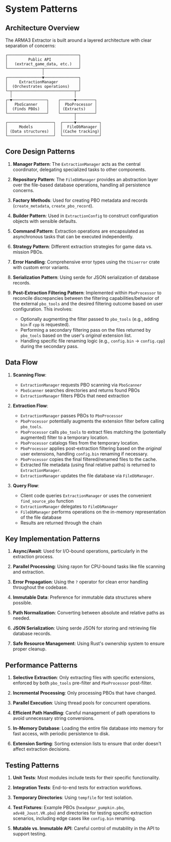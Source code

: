 # System Patterns

## Architecture Overview

The ARMA3 Extractor is built around a layered architecture with clear separation of concerns:

```
┌───────────────────────────────┐
│         Public API            │
│   (extract_game_data, etc.)   │
└───────────────┬───────────────┘
                │
┌───────────────▼───────────────┐
│     ExtractionManager         │
│  (Orchestrates operations)    │
└─┬───────────────────────────┬─┘
  │                           │
┌─▼───────────────┐    ┌──────▼────────┐
│   PboScanner    │    │  PboProcessor │
│  (Finds PBOs)   │    │ (Extracts)    │
└─────────────────┘    └──────┬────────┘
                              │
┌────────────────────┐  ┌─────▼──────────┐
│     Models         │  │  FileDbManager │
│ (Data structures)  │  │(Cache tracking)│
└────────────────────┘  └────────────────┘
```

## Core Design Patterns

1. **Manager Pattern**: The `ExtractionManager` acts as the central coordinator, delegating specialized tasks to other components.

2. **Repository Pattern**: The `FileDbManager` provides an abstraction layer over the file-based database operations, handling all persistence concerns.

3. **Factory Methods**: Used for creating PBO metadata and records (`create_metadata`, `create_pbo_record`).

4. **Builder Pattern**: Used in `ExtractionConfig` to construct configuration objects with sensible defaults.

5. **Command Pattern**: Extraction operations are encapsulated as asynchronous tasks that can be executed independently.

6. **Strategy Pattern**: Different extraction strategies for game data vs. mission PBOs.

7. **Error Handling**: Comprehensive error types using the `thiserror` crate with custom error variants.

8. **Serialization Pattern**: Using serde for JSON serialization of database records.

9. **Post-Extraction Filtering Pattern**: Implemented within `PboProcessor` to reconcile discrepancies between the filtering capabilities/behavior of the external `pbo_tools` and the desired filtering outcome based on user configuration. This involves:
    - Optionally augmenting the filter passed to `pbo_tools` (e.g., adding `bin` if `cpp` is requested).
    - Performing a secondary filtering pass on the files returned by `pbo_tools` based on the user's *original* extension list.
    - Handling specific file renaming logic (e.g., `config.bin` -> `config.cpp`) during the secondary pass.

## Data Flow

1. **Scanning Flow**:
   - `ExtractionManager` requests PBO scanning via `PboScanner`
   - `PboScanner` searches directories and returns found PBOs
   - `ExtractionManager` filters PBOs that need extraction

2. **Extraction Flow**:
   - `ExtractionManager` passes PBOs to `PboProcessor`
   - `PboProcessor` potentially augments the extension filter before calling `pbo_tools`.
   - `PboProcessor` calls `pbo_tools` to extract files matching the (potentially augmented) filter to a temporary location.
   - `PboProcessor` catalogs files from the temporary location.
   - `PboProcessor` applies post-extraction filtering based on the *original* user extensions, handling `config.bin` renaming if necessary.
   - `PboProcessor` copies the final filtered/renamed files to the cache.
   - Extracted file metadata (using final relative paths) is returned to `ExtractionManager`.
   - `ExtractionManager` updates the file database via `FileDbManager`.

3. **Query Flow**:
   - Client code queries `ExtractionManager` or uses the convenient `find_source_pbo` function
   - `ExtractionManager` delegates to `FileDbManager`
   - `FileDbManager` performs operations on the in-memory representation of the file database
   - Results are returned through the chain

## Key Implementation Patterns

1. **Async/Await**: Used for I/O-bound operations, particularly in the extraction process.

2. **Parallel Processing**: Using rayon for CPU-bound tasks like file scanning and extraction.

3. **Error Propagation**: Using the `?` operator for clean error handling throughout the codebase.

4. **Immutable Data**: Preference for immutable data structures where possible.

5. **Path Normalization**: Converting between absolute and relative paths as needed.

6. **JSON Serialization**: Using serde JSON for storing and retrieving file database records.

7. **Safe Resource Management**: Using Rust's ownership system to ensure proper cleanup.

## Performance Patterns

1. **Selective Extraction**: Only extracting files with specific extensions, enforced by both `pbo_tools` pre-filter and `PboProcessor` post-filter.

2. **Incremental Processing**: Only processing PBOs that have changed.

3. **Parallel Execution**: Using thread pools for concurrent operations.

4. **Efficient Path Handling**: Careful management of path operations to avoid unnecessary string conversions.

5. **In-Memory Database**: Loading the entire file database into memory for fast access, with periodic persistence to disk.

6. **Extension Sorting**: Sorting extension lists to ensure that order doesn't affect extraction decisions.

## Testing Patterns

1. **Unit Tests**: Most modules include tests for their specific functionality.

2. **Integration Tests**: End-to-end tests for extraction workflows.

3. **Temporary Directories**: Using `tempfile` for test isolation.

4. **Test Fixtures**: Example PBOs (`headgear_pumpkin.pbo`, `adv48_Joust.VR.pbo`) and directories for testing specific extraction scenarios, including edge cases like `config.bin` renaming.

5. **Mutable vs. Immutable API**: Careful control of mutability in the API to support testing. 